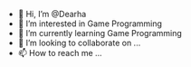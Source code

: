 - 👋 Hi, I’m @Dearha
- 👀 I’m interested in Game Programming
- 🌱 I’m currently learning Game Programming
- 💞️ I’m looking to collaborate on ...
- 📫 How to reach me ...

<!---
Dearha/Dearha is a ✨ special ✨ repository because its `README.md` (this file) appears on your GitHub profile.
You can click the Preview link to take a look at your changes.
--->
